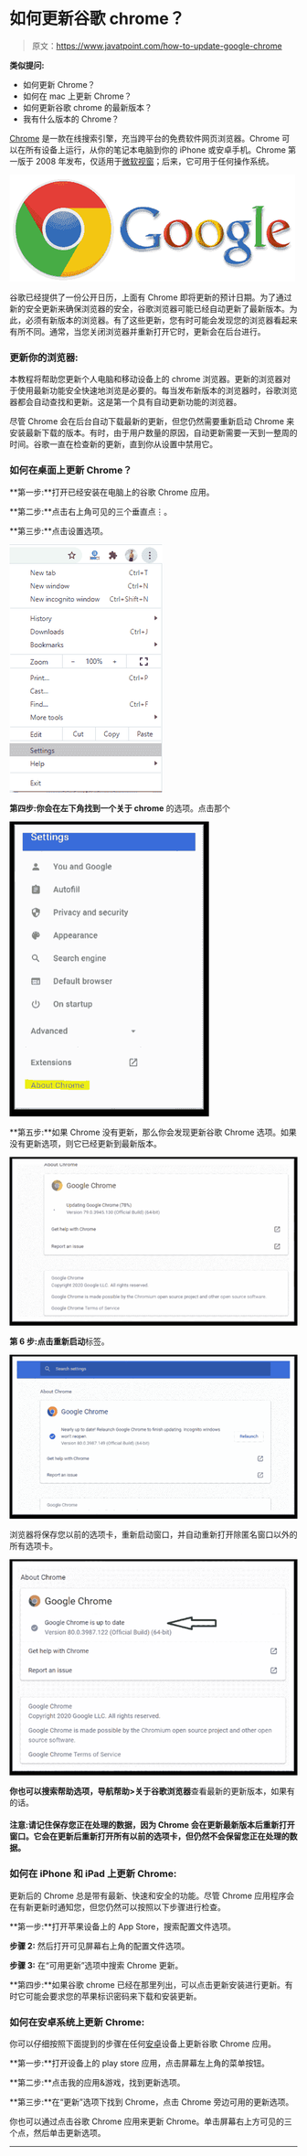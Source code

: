 # 如何更新谷歌 chrome？

> 原文：<https://www.javatpoint.com/how-to-update-google-chrome>

**类似提问:**

*   如何更新 Chrome？
*   如何在 mac 上更新 Chrome？
*   如何更新谷歌 chrome 的最新版本？
*   我有什么版本的 Chrome？

[Chrome](https://www.javatpoint.com/google-chrome) 是一款在线搜索引擎，充当跨平台的免费软件网页浏览器。Chrome 可以在所有设备上运行，从你的笔记本电脑到你的 iPhone 或安卓手机。Chrome 第一版于 2008 年发布，仅适用于[微软视窗](https://www.javatpoint.com/windows)；后来，它可用于任何操作系统。

![How to update Google chrome?](img/2f3eeae1bb77bc4fd5b1521bf9725a58.png)

谷歌已经提供了一份公开日历，上面有 Chrome 即将更新的预计日期。为了通过新的安全更新来确保浏览器的安全，谷歌浏览器可能已经自动更新了最新版本。为此，必须有新版本的浏览器。有了这些更新，您有时可能会发现您的浏览器看起来有所不同。通常，当您关闭浏览器并重新打开它时，更新会在后台进行。

### 更新你的浏览器:

本教程将帮助您更新个人电脑和移动设备上的 chrome 浏览器。更新的浏览器对于使用最新功能安全快速地浏览是必要的。每当发布新版本的浏览器时，谷歌浏览器都会自动查找和更新。这是第一个具有自动更新功能的浏览器。

尽管 Chrome 会在后台自动下载最新的更新，但您仍然需要重新启动 Chrome 来安装最新下载的版本。有时，由于用户数量的原因，自动更新需要一天到一整周的时间。谷歌一直在检查新的更新，直到你从设置中禁用它。

### 如何在桌面上更新 Chrome？

**第一步:**打开已经安装在电脑上的谷歌 Chrome 应用。

**第二步:**点击右上角可见的三个垂直点⋮。

**第三步:**点击设置选项。

![How to update Google chrome?](img/ce2c016fbcf07ba9c1a391e87066472b.png)

**第四步:**你会在左下角找到一个**关于 chrome** 的选项。点击那个

![How to update Google chrome?](img/f61edb7ff56bc67b8e5efab6b2f9bce3.png)

**第五步:**如果 Chrome 没有更新，那么你会发现更新谷歌 Chrome 选项。如果没有更新选项，则它已经更新到最新版本。

![How to update Google chrome?](img/e0ba889beb8a39a0ded57afaee4ebb3c.png)

**第 6 步:**点击**重新启动**标签。

![How to update Google chrome?](img/641549e9939bd808f64a7203d2e6b9f6.png)

浏览器将保存您以前的选项卡，重新启动窗口，并自动重新打开除匿名窗口以外的所有选项卡。

![How to update Google chrome?](img/cf14ed8a451e6fb1e265ac8f3f73b604.png)

**你也可以搜索帮助选项，导航帮助>关于谷歌浏览器**查看最新的更新版本，如果有的话。

#### 注意:请记住保存您正在处理的数据，因为 Chrome 会在更新最新版本后重新打开窗口。它会在更新后重新打开所有以前的选项卡，但仍然不会保留您正在处理的数据。

### 如何在 iPhone 和 iPad 上更新 Chrome:

更新后的 Chrome 总是带有最新、快速和安全的功能。尽管 Chrome 应用程序会在有新更新时通知您，但您仍然可以按照以下步骤进行检查。

**第一步:**打开苹果设备上的 App Store，搜索配置文件选项。

**步骤 2:** 然后打开可见屏幕右上角的配置文件选项。

**步骤 3:** 在“可用更新”选项中搜索 Chrome 更新。

**第四步:**如果谷歌 chrome 已经在那里列出，可以点击更新安装进行更新。有时它可能会要求您的苹果标识密码来下载和安装更新。

### 如何在安卓系统上更新 Chrome:

你可以仔细按照下面提到的步骤在任何[安卓](https://www.javatpoint.com/android-tutorial)设备上更新谷歌 Chrome 应用。

**第一步:**打开设备上的 play store 应用，点击屏幕左上角的菜单按钮。

**第二步:**点击我的应用&游戏，找到更新选项。

**第三步:**在“更新”选项下找到 Chrome，点击 Chrome 旁边可用的更新选项。

你也可以通过点击谷歌 Chrome 应用来更新 Chrome。单击屏幕右上方可见的三个点，然后单击更新选项。

* * *